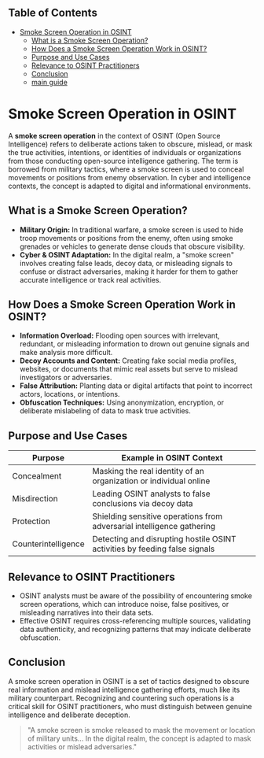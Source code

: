 ## Table of Contents

- [Smoke Screen Operation in OSINT](#smoke-screen-operation-in-osint)
  - [What is a Smoke Screen Operation?](#what-is-a-smoke-screen-operation)
  - [How Does a Smoke Screen Operation Work in OSINT?](#how-does-a-smoke-screen-operation-work-in-osint)
  - [Purpose and Use Cases](#purpose-and-use-cases)
  - [Relevance to OSINT Practitioners](#relevance-to-osint-practitioners)
  - [Conclusion](#conclusion)
  - [main guide](../README.md)

# Smoke Screen Operation in OSINT

A **smoke screen operation** in the context of OSINT (Open Source Intelligence) refers to deliberate actions taken to obscure, mislead, or mask the true activities, intentions, or identities of individuals or organizations from those conducting open-source intelligence gathering. The term is borrowed from military tactics, where a smoke screen is used to conceal movements or positions from enemy observation. In cyber and intelligence contexts, the concept is adapted to digital and informational environments.

## **What is a Smoke Screen Operation?**

* **Military Origin:** In traditional warfare, a smoke screen is used to hide troop movements or positions from the enemy, often using smoke grenades or vehicles to generate dense clouds that obscure visibility.
* **Cyber & OSINT Adaptation:** In the digital realm, a "smoke screen" involves creating false leads, decoy data, or misleading signals to confuse or distract adversaries, making it harder for them to gather accurate intelligence or track real activities.

## **How Does a Smoke Screen Operation Work in OSINT?**

* **Information Overload:** Flooding open sources with irrelevant, redundant, or misleading information to drown out genuine signals and make analysis more difficult.
* **Decoy Accounts and Content:** Creating fake social media profiles, websites, or documents that mimic real assets but serve to mislead investigators or adversaries.
* **False Attribution:** Planting data or digital artifacts that point to incorrect actors, locations, or intentions.
* **Obfuscation Techniques:** Using anonymization, encryption, or deliberate mislabeling of data to mask true activities.

## **Purpose and Use Cases**

| Purpose             | Example in OSINT Context                                                   |
| ------------------- | -------------------------------------------------------------------------- |
| Concealment         | Masking the real identity of an organization or individual online          |
| Misdirection        | Leading OSINT analysts to false conclusions via decoy data                 |
| Protection          | Shielding sensitive operations from adversarial intelligence gathering     |
| Counterintelligence | Detecting and disrupting hostile OSINT activities by feeding false signals |

## **Relevance to OSINT Practitioners**

* OSINT analysts must be aware of the possibility of encountering smoke screen operations, which can introduce noise, false positives, or misleading narratives into their data sets.
* Effective OSINT requires cross-referencing multiple sources, validating data authenticity, and recognizing patterns that may indicate deliberate obfuscation.

## **Conclusion**

A smoke screen operation in OSINT is a set of tactics designed to obscure real information and mislead intelligence gathering efforts, much like its military counterpart. Recognizing and countering such operations is a critical skill for OSINT practitioners, who must distinguish between genuine intelligence and deliberate deception.

> "A smoke screen is smoke released to mask the movement or location of military units... In the digital realm, the concept is adapted to mask activities or mislead adversaries."
